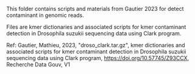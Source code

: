 This folder contains scripts and materials from Gautier 2023 for detect contaminant in genomic reads.

Files are kmer dictionaries and associated scripts for kmer contaminant detection in Drosophila suzukii sequencing data using Clark program.

Ref: Gautier, Mathieu, 2023, "droso_clark.tar.gz", kmer dictionaries and associated scripts for kmer contaminant detection in Drosophila suzukii sequencing data using Clark program, https://doi.org/10.57745/Z93CCX, Recherche Data Gouv, V1